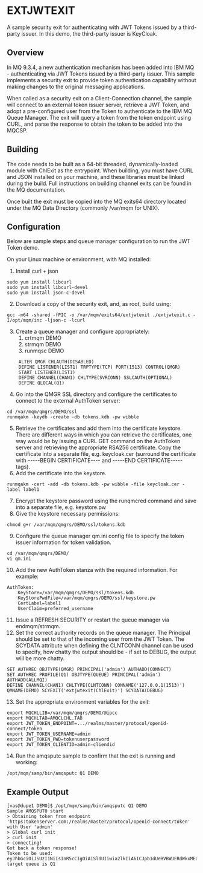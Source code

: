 # EXTJWTEXIT

A sample security exit for authenticating with JWT Tokens issued by a third-party issuer. In this demo, the third-party issuer is KeyCloak.

## Overview
In MQ 9.3.4, a new authentication mechanism has been added into IBM MQ - authenticating via JWT Tokens issued by a third-party issuer. This sample implements a security exit to provide token authentication capability without making changes to the original messaging applications. 

When called as a security exit on a Client-Connection channel, the sample will connect to an external token issuer server, retrieve a JWT Token, and adopt a pre-configured user from the Token to authenticate to the IBM MQ Queue Manager. The exit will query a token from the token endpoint using CURL, and parse the response to obtain the token to be added into the MQCSP.

## Building
The code needs to be built as a 64-bit threaded, dynamically-loaded module with ChlExit as the entrypoint. When building, you must have CURL and JSON installed on your machine, and these libraries must be linked during the build. Full instructions on building channel exits can be found in the MQ documentation.

Once built the exit must be copied into the MQ exits64 directory located under the MQ Data Directory (commonly /var/mqm for UNIX).

## Configuration

Below are sample steps and queue manager configuration to run the JWT Token demo.

On your Linux machine or environment, with MQ installed:
1. Install curl + json
```
sudo yum install libcurl
sudo yum install libcurl-devel
sudo yum install json-c-devel
```
2. Download a copy of the security exit, and, as root, build using:
```
gcc -m64 -shared -fPIC -o /var/mqm/exits64/extjwtexit ./extjwtexit.c -I/opt/mqm/inc -ljson-c -lcurl
```
3. Create a queue manager and configure appropriately:
   1. crtmqm DEMO
   2. strmqm DEMO
   3. runmqsc DEMO
   ```
	ALTER QMGR CHLAUTH(DISABLED)
	DEFINE LISTENER(LIST1) TRPTYPE(TCP) PORT(1513) CONTROL(QMGR)
	START LISTENER(LIST1)
	DEFINE CHANNEL(CHAN1) CHLTYPE(SVRCONN) SSLCAUTH(OPTIONAL)
	DEFINE QLOCAL(Q1)
    ```
4. Go into the QMGR SSL directory and configure the certificates to connect to the external AuthToken server:
```
cd /var/mqm/qmgrs/DEMO/ssl
runmqakm -keydb -create -db tokens.kdb -pw wibble
```
5. Retrieve the certificates and add them into the certificate keystore. There are different ways in which you can retrieve the certificates, one way would be by issuing a CURL GET command on the AuthToken server and retrieving the appropriate RSA256 certificate. Copy the certificate into a separate file, e.g. keycloak.cer (surround the certificate with -----BEGIN CERTIFICATE---- and -----END CERTIFICATE----- tags).
6. Add the certificate into the keystore.
```
runmqakm -cert -add -db tokens.kdb -pw wibble -file keycloak.cer -label label1
```
7. Encrypt the keystore password using the runqmcred command and save into a separate file, e.g. keystore.pw
8. Give the keystore necessary permissions:
```         
chmod g+r /var/mqm/qmgrs/DEMO/ssl/tokens.kdb
```
9. Configure the queue manager qm.ini config file to specify the token issuer information for token validation.
```
cd /var/mqm/qmgrs/DEMO/
vi qm.ini
``` 
10. Add the new AuthToken stanza with the required information. For example:
```
AuthToken:
	KeyStore=/var/mqm/qmgrs/DEMO/ssl/tokens.kdb
	KeyStorePwdFile=/var/mqm/qmgrs/DEMO/ssl/keystore.pw
	CertLabel=label1
	UserClaim=preferred_username
```
11. Issue a REFRESH SECURITY or restart the queue manager via endmqm/strmqm. 
12. Set the correct authority records on the queue manager. The Principal should be set to that of the incoming user from the JWT Token. The SCYDATA attribute when defining the CLNTCONN channel can be used to specify, how chatty the output should be - if set to DEBUG, the output will be more chatty.
```
SET AUTHREC OBJTYPE(QMGR) PRINCIPAL('admin') AUTHADD(CONNECT)
SET AUTHREC PROFILE(Q1) OBJTYPE(QUEUE) PRINCIPAL('admin') AUTHADD(ALLMQI)
DEFINE CHANNEL(CHAN1) CHLTYPE(CLNTCONN) CONNAME('127.0.0.1(1513)') QMNAME(DEMO) SCYEXIT('extjwtexit(ChlExit)') SCYDATA(DEBUG)
```
13. Set the appropriate environment variables for the exit: 
``` 
export MQCHLLIB=/var/mqm/qmgrs/DEMO/@ipcc
export MQCHLTAB=AMQCLCHL.TAB
export JWT_TOKEN_ENDPOINT=.../realms/master/protocol/openid-connect/token
export JWT_TOKEN_USERNAME=admin
export JWT_TOKEN_PWD=tokenuserpassword
export JWT_TOKEN_CLIENTID=admin-cliendid
```
14. Run the amqsputc sample to confirm that the exit is running and working:
```
/opt/mqm/samp/bin/amqsputc Q1 DEMO
```
## Example Output
```
[vas@dupe1 DEMO]$ /opt/mqm/samp/bin/amqsputc Q1 DEMO
Sample AMQSPUT0 start
> Obtaining token from endpoint 'https:tokenserver.com:/realms/master/protocol/openid-connect/token' with User 'admin'
> Global curl init
> curl init
> connecting!
Got back a token response!
Token to be used:
eyJhbGciOiJSUzI1NiIsInR5cCIgOiAiSldUIiwia2lkIiA6ICJpb1dUeHVBWUFRdWkxMEUxOXM5MkxKUDlsdkdzSmJobjdjb1d2Vnc2QVNFIn0...Q4Qybw
target queue is Q1
```

